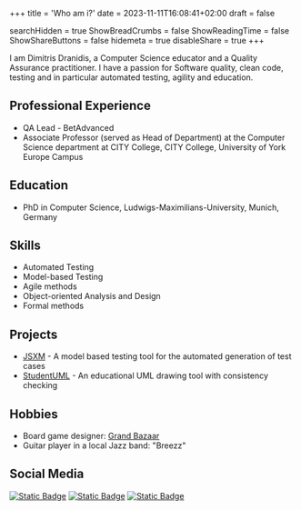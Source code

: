 +++
title = 'Who am i?'
date = 2023-11-11T16:08:41+02:00
draft = false

searchHidden = true
ShowBreadCrumbs = false
ShowReadingTime = false
ShowShareButtons = false
hidemeta = true
disableShare = true
+++

I am Dimitris Dranidis, a Computer Science educator and a Quality Assurance practitioner. I have a passion for Software quality, clean code, testing and in particular automated testing, agility and education.

## Professional Experience

- QA Lead - BetAdvanced
- Associate Professor (served as Head of Department) at the Computer Science department at CITY College, CITY College, University of York Europe Campus

## Education

- PhD in Computer Science, Ludwigs-Maximilians-University, Munich, Germany

## Skills

- Automated Testing
- Model-based Testing
- Agile methods
- Object-oriented Analysis and Design
- Formal methods

## Projects

- [JSXM](http://jsxm.org/) \- A model based testing tool for the automated generation of test cases
- [StudentUML](https://bitbucket.org/studentuml/studentuml-public/downloads/) \- An educational UML drawing tool with consistency checking

## Hobbies

- Board game designer: [Grand Bazaar](https://boardgamegeek.com/boardgame/210108/grand-bazaar)
- Guitar player in a local Jazz band: "Breezz"

## Social Media

[![Static Badge](https://img.shields.io/badge/dranidis-black?logo=github)](https://github.com/dranidis)
[![Static Badge](https://img.shields.io/badge/Dimitris_Dranidis-black?logo=linkedin)](https://www.linkedin.com/in/dranidis/)
[![Static Badge](https://img.shields.io/badge/%40dranidis-black?logo=twitter)](https://twitter.com/dranidis)

